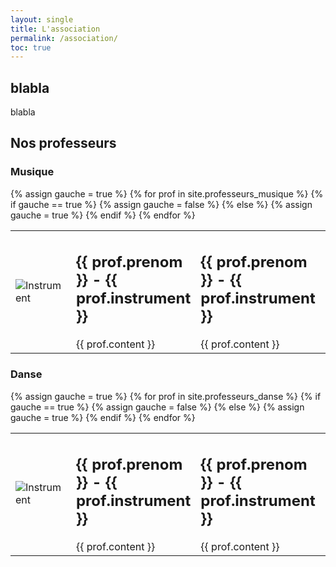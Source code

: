 ```yaml
---
layout: single
title: L'association
permalink: /association/
toc: true
---
```


## blabla

blabla

## Nos professeurs

### Musique

<table>
{% assign gauche = true %}
{% for prof in site.professeurs_musique %}
  <tr>
    {% if gauche == true %}
    {% assign gauche = false %}
    <td><img src="{{ prof.image }}" alt="Instrument"></td>
    <td><h2>{{ prof.prenom }} - {{ prof.instrument }}</h2> 
    {{ prof.content }}</td>
    {% else %}
    {% assign gauche = true %}
    <td><h2>{{ prof.prenom }} - {{ prof.instrument }}</h2> 
    {{ prof.content }}</td>
    <td><img src="{{ prof.image }}" alt="Instrument"></td>
    {% endif %}
  </tr>
{% endfor %}
</table>

### Danse

<table>
{% assign gauche = true %}
{% for prof in site.professeurs_danse %}
  <tr>
    {% if gauche == true %}
    {% assign gauche = false %}
    <td><img src="{{ prof.image }}" alt="Instrument"></td>
    <td><h2>{{ prof.prenom }} - {{ prof.instrument }}</h2> 
    {{ prof.content }}</td>
    {% else %}
    {% assign gauche = true %}
    <td><h2>{{ prof.prenom }} - {{ prof.instrument }}</h2> 
    {{ prof.content }}</td>
    <td><img src="{{ prof.image }}" alt="Instrument"></td>
    {% endif %}
  </tr>
{% endfor %}
</table>